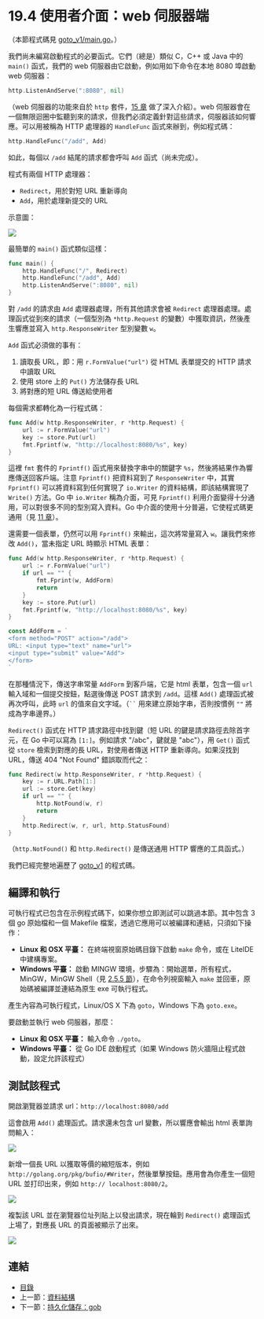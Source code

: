 # 19.4 使用者介面：web 伺服器端

（本節程式碼見 [goto_v1/main.go](examples/chapter_19/goto_v1/main.go)。）

我們尚未編寫啟動程式的必要函式。它們（總是）類似 C，C++ 或 Java 中的 `main()` 函式，我們的 web 伺服器由它啟動，例如用如下命令在本地 8080 埠啟動 web 伺服器：
```go
http.ListenAndServe(":8080", nil)
```

（web 伺服器的功能來自於 `http` 套件，[15 章](15.0.md) 做了深入介紹）。web 伺服器會在一個無限迴圈中監聽到來的請求，但我們必須定義針對這些請求，伺服器該如何響應。可以用被稱為 HTTP 處理器的 `HandleFunc` 函式來辦到，例如程式碼：
```go
http.HandleFunc("/add", Add)
```
如此，每個以 `/add` 結尾的請求都會呼叫 `Add` 函式（尚未完成）。

程式有兩個 HTTP 處理器：
- `Redirect`，用於對短 URL 重新導向
- `Add`，用於處理新提交的 URL

示意圖：

![](images/19.4_fig19.1.jpg?raw=true)

最簡單的 `main()` 函式類似這樣：
```go
func main() {
	http.HandleFunc("/", Redirect)
	http.HandleFunc("/add", Add)
	http.ListenAndServe(":8080", nil)
}
```

對 `/add` 的請求由 `Add` 處理器處理，所有其他請求會被 `Redirect` 處理器處理。處理函式從到來的請求（一個型別為 `*http.Request` 的變數）中獲取資訊，然後產生響應並寫入 `http.ResponseWriter` 型別變數 `w`。

`Add` 函式必須做的事有：
1. 讀取長 URL，即：用 `r.FormValue("url")` 從 HTML 表單提交的 HTTP 請求中讀取 URL
2. 使用 store 上的 `Put()` 方法儲存長 URL
3. 將對應的短 URL 傳送給使用者

每個需求都轉化為一行程式碼：
```go
func Add(w http.ResponseWriter, r *http.Request) {
	url := r.FormValue("url")
	key := store.Put(url)
	fmt.Fprintf(w, "http://localhost:8080/%s", key)
}
```

這裡 `fmt` 套件的 `Fprintf()` 函式用來替換字串中的關鍵字 `%s`，然後將結果作為響應傳送回客戶端。注意 `Fprintf()` 把資料寫到了 `ResponseWriter` 中，其實 `Fprintf()` 可以將資料寫到任何實現了 `io.Writer` 的資料結構，即該結構實現了 `Write()` 方法。Go 中 `io.Writer` 稱為介面，可見 `Fprintf()` 利用介面變得十分通用，可以對很多不同的型別寫入資料。Go 中介面的使用十分普遍，它使程式碼更通用（見 [11 章](11.0.md)）。

還需要一個表單，仍然可以用 `Fprintf()` 來輸出，這次將常量寫入 `w`。讓我們來修改 `Add()`，當未指定 URL 時顯示 HTML 表單：
```go
func Add(w http.ResponseWriter, r *http.Request) {
	url := r.FormValue("url")
	if url == "" {
		fmt.Fprint(w, AddForm)
		return
	}
	key := store.Put(url)
	fmt.Fprintf(w, "http://localhost:8080/%s", key)
}

const AddForm = `
<form method="POST" action="/add">
URL: <input type="text" name="url">
<input type="submit" value="Add">
</form>
`
```

在那種情況下，傳送字串常量 `AddForm` 到客戶端，它是 html 表單，包含一個 `url` 輸入域和一個提交按鈕，點選後傳送 POST 請求到 `/add`。這樣 `Add()` 處理函式被再次呼叫，此時 `url` 的值來自文字域。（` `` ` 用來建立原始字串，否則按慣例 `""` 將成為字串邊界。）

`Redirect()` 函式在 HTTP 請求路徑中找到鍵（短 URL 的鍵是請求路徑去除首字元，在 Go 中可以寫為 `[1:]`。例如請求 "/abc"，鍵就是 "abc"），用 `Get()` 函式從 `store` 檢索到對應的長 URL，對使用者傳送 HTTP 重新導向。如果沒找到 URL，傳送 404 "Not Found" 錯誤取而代之：

```go
func Redirect(w http.ResponseWriter, r *http.Request) {
	key := r.URL.Path[1:]
	url := store.Get(key)
	if url == "" {
		http.NotFound(w, r)
		return
	}
	http.Redirect(w, r, url, http.StatusFound)
}
```

（`http.NotFound()` 和 `http.Redirect()` 是傳送通用 HTTP 響應的工具函式。）

我們已經完整地遍歷了 [goto_v1](examples/chapter_19/goto_v1) 的程式碼。

## 編譯和執行

可執行程式已包含在示例程式碼下，如果你想立即測試可以跳過本節。其中包含 3 個 go 原始檔和一個 Makefile 檔案，透過它應用可以被編譯和連結，只須如下操作：
- **Linux 和 OSX 平臺：** 在終端視窗原始碼目錄下啟動 `make` 命令，或在 LiteIDE 中建構專案。
- **Windows 平臺：** 啟動 MINGW 環境，步驟為：開始選單，所有程式，MinGW，MinGW Shell（見 [2.5.5 節](02.5.md)），在命令列視窗輸入 `make` 並回車，原始碼被編譯並連結為原生 exe 可執行程式。

產生內容為可執行程式，Linux/OS X 下為 `goto`，Windows 下為 `goto.exe`。

要啟動並執行 web 伺服器，那麼：
- **Linux 和 OSX 平臺：** 輸入命令 `./goto`。
- **Windows 平臺：** 從 Go IDE 啟動程式（如果 Windows 防火牆阻止程式啟動，設定允許該程式）

## 測試該程式

開啟瀏覽器並請求  url：`http://localhost:8080/add`

這會啟用 `Add()` 處理函式。請求還未包含 url 變數，所以響應會輸出 html 表單詢問輸入：

![](images/19.4_fig19.2.png?raw=true)

新增一個長 URL 以獲取等價的縮短版本，例如 `http://golang.org/pkg/bufio/#Writer`，然後單擊按鈕。應用會為你產生一個短 URL 並打印出來，例如 `http://
localhost:8080/2`。

![](images/19.4_fig19.3.jpg?raw=true)

複製該 URL 並在瀏覽器位址列貼上以發出請求，現在輪到 `Redirect()` 處理函式上場了，對應長 URL 的頁面被顯示了出來。

![](images/19.4_fig19.4.jpg?raw=true)

## 連結

- [目錄](directory.md)
- 上一節：[資料結構](19.3.md)
- 下一節：[持久化儲存：gob](19.5.md)
